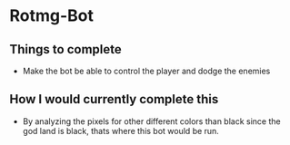 # Rotmg-Bot

## Things to complete
* Make the bot be able to control the player and dodge the enemies
## How I would currently complete this
* By analyzing the pixels for other different colors than black since 
the god land is black, thats where this bot would be run.
